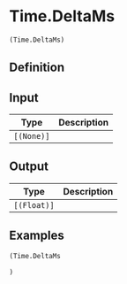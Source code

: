 # Time.DeltaMs

```clojure
(Time.DeltaMs)
```

## Definition


## Input
| Type | Description |
|------|-------------|
| `[(None)]` |  |


## Output
| Type | Description |
|------|-------------|
| `[(Float)]` |  |


## Examples

```clojure
(Time.DeltaMs

)
```
